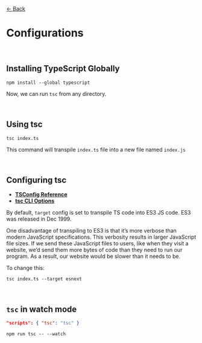 [&larr; Back](./README.md)

# Configurations

<br>

## Installing TypeScript Globally

```
npm install --global typescript
```

Now, we can run `tsc` from any directory.

<br>

## Using tsc

```
tsc index.ts
```

This command will transpile `index.ts` file into a new file named `index.js`

<br>

## Configuring tsc

- [**TSConfig Reference**](https://www.typescriptlang.org/tsconfig)
- [**tsc CLI Options**](https://www.typescriptlang.org/docs/handbook/compiler-options.html)

By default, `target` config is set to transpile TS code into ES3 JS code. ES3 was released in Dec 1999.

One disadvantage of transpiling to ES3 is that it’s more verbose than modern JavaScript specifications. This verbosity results in larger JavaScript file sizes. If we send these JavaScript files to users, like when they visit a website, we’d send them more bytes of code than they need to run our program. As a result, our website would be slower than it needs to be.

To change this:

```
tsc index.ts --target esnext
```

<br>

## `tsc` in watch mode

```json
"scripts": { "tsc": "tsc" }
```

```
npm run tsc -- --watch
```

<br>
